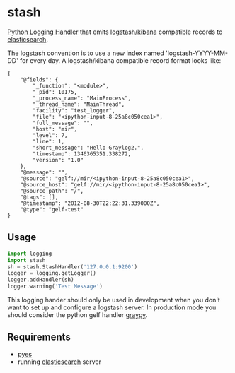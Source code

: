stash
=====

[Python Logging Handler][python-logging] that emits [logstash][]/[kibana][] compatible records to [elasticsearch].



[logstash]: http://logstash.net/
[kibana]: http://rashidkpc.github.com/Kibana/
[elasticsearch]: http://www.elasticsearch.org/
[python-logging]: http://docs.python.org/library/logging.handlers.html



The logstash convention is to use a new index named 'logstash-YYYY-MM-DD' for every day.
A logstash/kibana compatible record format looks like:

    {
        "@fields": {
            "_function": "<module>", 
            "_pid": 10175, 
            "_process_name": "MainProcess", 
            "_thread_name": "MainThread", 
            "facility": "test_logger", 
            "file": "<ipython-input-8-25a8c050cea1>", 
            "full_message": "", 
            "host": "mir", 
            "level": 7, 
            "line": 1, 
            "short_message": "Hello Graylog2.", 
            "timestamp": 1346365351.338272, 
            "version": "1.0"
        }, 
        "@message": "", 
        "@source": "gelf://mir/<ipython-input-8-25a8c050cea1>", 
        "@source_host": "gelf://mir/<ipython-input-8-25a8c050cea1>", 
        "@source_path": "/", 
        "@tags": [], 
        "@timestamp": "2012-08-30T22:22:31.339000Z", 
        "@type": "gelf-test"
    }

## Usage

```python
import logging
import stash
sh = stash.StashHandler('127.0.0.1:9200')
logger = logging.getLogger()
logger.addHandler(sh)
logger.warning('Test Message')
```


This logging hander should only be used in development when you don't want to set up and configure a
logstash server. In production mode you should consider the python gelf handler [graypy][].

[graypy]: http://pypi.python.org/pypi/graypy

## Requirements

* [pyes][]
* running [elasticsearch][] server

[pyes]: https://github.com/aparo/pyes

